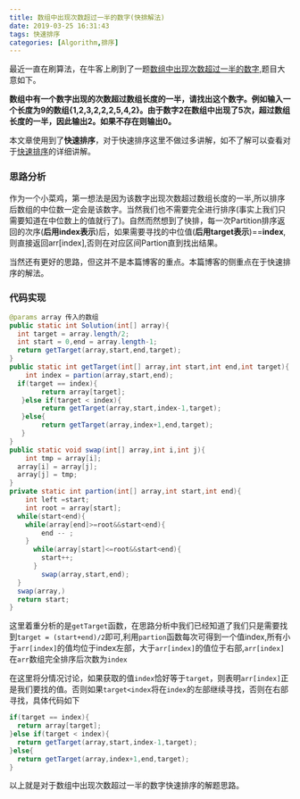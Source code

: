 ```yaml
---
title: 数组中出现次数超过一半的数字(快排解法)
date: 2019-03-25 16:31:43
tags: 快速排序
categories: [Algorithm,排序]
---
```


最近一直在刷算法，在牛客上刷到了一题[数组中出现次数超过一半的数字](https://www.nowcoder.com/ta/coding-interviews/question-ranking?uuid=e8a1b01a2df14cb2b228b30ee6a92163&rp=2),题目大意如下。

**数组中有一个数字出现的次数超过数组长度的一半，请找出这个数字。例如输入一个长度为9的数组{1,2,3,2,2,2,5,4,2}。由于数字2在数组中出现了5次，超过数组长度的一半，因此输出2。如果不存在则输出0。**

本文章使用到了**快速排序**，对于快速排序这里不做过多讲解，如不了解可以查看对于[快速排序](https://blog.csdn.net/MoreWindows/article/details/6684558)的详细讲解。

<!--more-->

### 思路分析

​	作为一个小菜鸡，第一想法是因为该数字出现次数超过数组长度的一半,所以排序后数组的中位数一定会是该数字。当然我们也不需要完全进行排序(事实上我们只需要知道在中位数上的值就行了)。自然而然想到了快排，每一次Partition排序返回的次序(**后用index表示**)后，如果需要寻找的中位值(**后用target表示**)==**index**,则直接返回arr[index],否则在对应区间Partion直到找出结果。

​	当然还有更好的思路，但这并不是本篇博客的重点。本篇博客的侧重点在于快速排序的解法。

### 代码实现

```java
@params array 传入的数组
public static int Solution(int[] array){
  int target = array.length/2;
  int start = 0,end = array.length-1;
  return getTarget(array,start,end,target);
}
public static int getTarget(int[] array,int start,int end,int target){
	int index = partion(array,start,end);
  if(target == index){
     	return array[target];
   }else if(target < index){
   		return getTarget(array,start,index-1,target);
   }else{
   		return getTarget(array,index+1,end,target);
   }
}
public static void swap(int[] array,int i,int j){
	int tmp = array[i];
  array[i] = array[j];
  array[j] = tmp;
}
private static int partion(int[] array,int start,int end){
	int left =start;
	int root = array[start];
  while(start<end){
  	while(array[end]>=root&&start<end){
    	end -- ;
  	}
 	  while(array[start]<=root&&start<end){
    	start++;
 	  }
 		swap(array,start,end);
  }
  swap(array,)
  return start;
}
```

​	这里着重分析的是`getTarget`函数，在思路分析中我们已经知道了我们只是需要找到`target = (start+end)/2`即可,利用`partion`函数每次可得到一个值index,所有小于`arr[index]`的值均位于index左部，大于`arr[index]`的值位于右部,`arr[index]`在`arr`数组完全排序后次数为`index`

​	在这里将分情况讨论，如果获取的值`index`恰好等于`target`，则表明`arr[index]`正是我们要找的值。否则如果`target<index`将在`index`的左部继续寻找，否则在右部寻找，具体代码如下

```java
if(target == index){
  return array[target];
}else if(target < index){
  return getTarget(array,start,index-1,target);
}else{
  return getTarget(array,index+1,end,target);
}
```

以上就是对于数组中出现次数超过一半的数字快速排序的解题思路。

